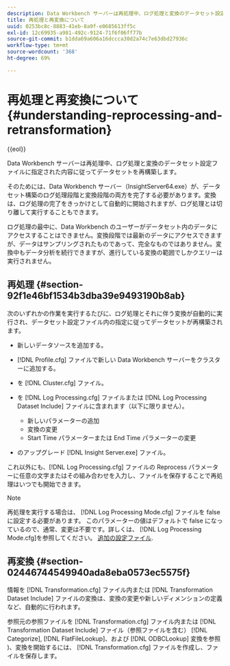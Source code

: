 ```yaml
---
description: Data Workbench サーバーは再処理中、ログ処理と変換のデータセット設定ファイルに指定された内容に従ってデータセットを再構築します。
title: 再処理と再変換について
uuid: 0253bc8c-8883-41eb-8a9f-e0685613ff5c
exl-id: 12c69935-a981-492c-9124-71f6f06ff77b
source-git-commit: b1dda69a606a16dccca30d2a74c7e63dbd27936c
workflow-type: tm+mt
source-wordcount: '368'
ht-degree: 69%

---
```


# 再処理と再変換について{#understanding-reprocessing-and-retransformation}

{{eol}}

Data Workbench サーバーは再処理中、ログ処理と変換のデータセット設定ファイルに指定された内容に従ってデータセットを再構築します。

そのためには、Data Workbench サーバー（InsightServer64.exe）が、データセット構築のログ処理段階と変換段階の両方を完了する必要があります。変換は、ログ処理の完了をきっかけとして自動的に開始されますが、ログ処理とは切り離して実行することもできます。

ログ処理の最中に、Data Workbench のユーザーがデータセット内のデータにアクセスすることはできません。変換段階では最新のデータにアクセスできますが、データはサンプリングされたものであって、完全なものではありません。変換中もデータ分析を続行できますが、進行している変換の範囲でしかクエリーは実行されません。

## 再処理 {#section-92f1e46bf1534b3dba39e9493190b8ab}

次のいずれかの作業を実行するたびに、ログ処理とそれに伴う変換が自動的に実行され、データセット設定ファイル内の指定に従ってデータセットが再構築されます。

* 新しいデータソースを追加する。
* [!DNL Profile.cfg] ファイルで新しい Data Workbench サーバーをクラスターに追加する。
* を [!DNL Cluster.cfg] ファイル。
* を [!DNL Log Processing.cfg] ファイルまたは [!DNL Log Processing Dataset Include] ファイルに含まれます（以下に限りません）。

   * 新しいパラメーターの追加
   * 変換の変更
   * Start Time パラメーターまたは End Time パラメーターの変更

* のアップグレード [!DNL Insight Server.exe] ファイル。

これ以外にも、[!DNL Log Processing.cfg] ファイルの Reprocess パラメーターに任意の文字またはその組み合わせを入力し、ファイルを保存することで再処理はいつでも開始できます。

>[!NOTE]
>
>再処理を実行する場合は、 [!DNL Log Processing Mode.cfg] ファイルを false に設定する必要があります。 このパラメーターの値はデフォルトで false になっているので、通常、変更は不要です。詳しくは、 [!DNL Log Processing Mode.cfg]を参照してください。 [追加の設定ファイル](/help/home/c-dataset-const-proc/c-add-config-files/c-add-config-files.md).

## 再変換 {#section-02446744549940ada8eba0573ec5575f}

情報を [!DNL Transformation.cfg] ファイル内または [!DNL Transformation Dataset Include] ファイルの変換は、変換の変更や新しいディメンションの定義など、自動的に行われます。

参照元の参照ファイルを [!DNL Transformation.cfg] ファイル内または [!DNL Transformation Dataset Include] ファイル（参照ファイルを含む） [!DNL Categorize], [!DNL FlatFileLookup]、および [!DNL ODBCLookup] 変換を参照 )、変換を開始するには、 [!DNL Transformation.cfg] ファイルを作成し、ファイルを保存します。
